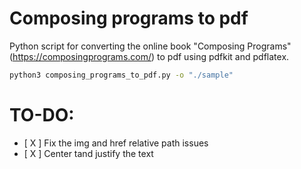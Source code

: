 # Composing programs to pdf

Python script for converting the online book "Composing Programs" (https://composingprograms.com/) to pdf using pdfkit and pdflatex.

```bash
python3 composing_programs_to_pdf.py -o "./sample"
```

# TO-DO:
- [ X ] Fix the img and href relative path issues
- [ X ] Center tand justify the text